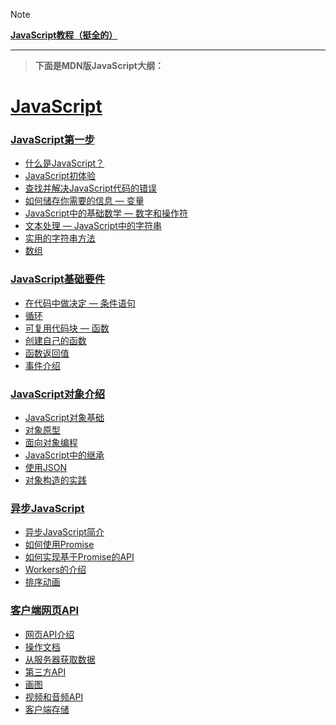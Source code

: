> [!note]
>
> [**JavaScript教程（挺全的）**](https://wangdoc.com/javascript/)

---

> **下面是MDN版JavaScript大纲：**

# [JavaScript](https://developer.mozilla.org/zh-CN/docs/Learn/JavaScript)

### [JavaScript第一步](https://developer.mozilla.org/zh-CN/docs/Learn/JavaScript/First_steps)

- [什么是JavaScript？](https://developer.mozilla.org/zh-CN/docs/Learn/JavaScript/First_steps/What_is_JavaScript)
- [JavaScript初体验](https://developer.mozilla.org/zh-CN/docs/Learn/JavaScript/First_steps/A_first_splash)
- [查找并解决JavaScript代码的错误](https://developer.mozilla.org/zh-CN/docs/Learn/JavaScript/First_steps/What_went_wrong)
- [如何储存你需要的信息 — 变量](https://developer.mozilla.org/zh-CN/docs/Learn/JavaScript/First_steps/Variables)
- [JavaScript中的基础数学 — 数字和操作符](https://developer.mozilla.org/zh-CN/docs/Learn/JavaScript/First_steps/Math)
- [文本处理 — JavaScript中的字符串](https://developer.mozilla.org/zh-CN/docs/Learn/JavaScript/First_steps/Strings)
- [实用的字符串方法](https://developer.mozilla.org/zh-CN/docs/Learn/JavaScript/First_steps/Useful_string_methods)
- [数组](https://developer.mozilla.org/zh-CN/docs/Learn/JavaScript/First_steps/Arrays)

### [JavaScript基础要件](https://developer.mozilla.org/zh-CN/docs/Learn/JavaScript/Building_blocks)

- [在代码中做决定 — 条件语句](https://developer.mozilla.org/zh-CN/docs/Learn/JavaScript/Building_blocks/conditionals)
- [循环](https://developer.mozilla.org/zh-CN/docs/learn/JavaScript/Building_blocks/Looping_code)
- [可复用代码块 — 函数](https://developer.mozilla.org/zh-CN/docs/learn/JavaScript/Building_blocks/Functions)
- [创建自己的函数](https://developer.mozilla.org/zh-CN/docs/learn/JavaScript/Building_blocks/Build_your_own_function)
- [函数返回值](https://developer.mozilla.org/zh-CN/docs/learn/JavaScript/Building_blocks/Return_values)
- [事件介绍](https://developer.mozilla.org/zh-CN/docs/Learn/JavaScript/Building_blocks/Events)

### [JavaScript对象介绍](https://developer.mozilla.org/zh-CN/docs/Learn/JavaScript/Objects)

- [JavaScript对象基础](https://developer.mozilla.org/zh-CN/docs/Learn/JavaScript/Objects/Basics)
- [对象原型](https://developer.mozilla.org/zh-CN/docs/Learn/JavaScript/Objects/Object_prototypes)
- [面向对象编程](https://developer.mozilla.org/en-US/docs/Learn/JavaScript/Objects/Object-oriented_programming)
- [JavaScript中的继承](https://developer.mozilla.org/zh-CN/docs/Learn/JavaScript/Objects/Classes_in_JavaScript)
- [使用JSON](https://developer.mozilla.org/zh-CN/docs/Learn/JavaScript/Objects/JSON)
- [对象构造的实践](https://developer.mozilla.org/zh-CN/docs/Learn/JavaScript/Objects/Object_building_practice)

### [异步JavaScript](https://developer.mozilla.org/zh-CN/docs/Learn/JavaScript/Asynchronous)

- [异步JavaScript简介](https://developer.mozilla.org/zh-CN/docs/Learn/JavaScript/Asynchronous/Introducing)
- [如何使用Promise](https://developer.mozilla.org/zh-CN/docs/Learn/JavaScript/Asynchronous/Promises)
- [如何实现基于Promise的API](https://developer.mozilla.org/en-US/docs/Learn/JavaScript/Asynchronous/Implementing_a_promise-based_API)
- [Workers的介绍](https://developer.mozilla.org/en-US/docs/Learn/JavaScript/Asynchronous/Introducing_workers)
- [排序动画](https://developer.mozilla.org/en-US/docs/Learn/JavaScript/Asynchronous/Sequencing_animations)

### [客户端网页API](https://developer.mozilla.org/zh-CN/docs/Learn/JavaScript/Client-side_web_APIs)

- [网页API介绍](https://developer.mozilla.org/zh-CN/docs/Learn/JavaScript/Client-side_web_APIs/Introduction)
- [操作文档](https://developer.mozilla.org/zh-CN/docs/Learn/JavaScript/Client-side_web_APIs/Manipulating_documents)
- [从服务器获取数据](https://developer.mozilla.org/zh-CN/docs/Learn/JavaScript/Client-side_web_APIs/Fetching_data)
- [第三方API](https://developer.mozilla.org/zh-CN/docs/Learn/JavaScript/Client-side_web_APIs/Third_party_APIs)
- [画图](https://developer.mozilla.org/zh-CN/docs/Learn/JavaScript/Client-side_web_APIs/Drawing_graphics)
- [视频和音频API](https://developer.mozilla.org/zh-CN/docs/Learn/JavaScript/Client-side_web_APIs/Video_and_audio_APIs)
- [客户端存储](https://developer.mozilla.org/zh-CN/docs/Learn/JavaScript/Client-side_web_APIs/Client-side_storage)


